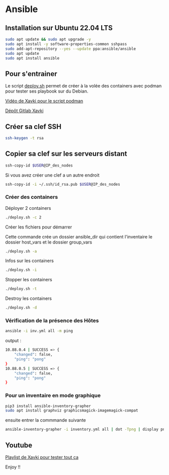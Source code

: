 # Ansible 

## Installation sur Ubuntu 22.04 LTS

```bash
sudo apt update && sudo apt upgrade -y
sudo apt install -y software-properties-common sshpass
sudo add-apt-repository --yes --update ppa:ansible/ansible
sudo apt update
sudo apt install ansible
```

## Pour s'entrainer

Le script [deploy.sh](Script/deploy-ansible.sh) permet de créer à la volée des containers avec podman pour tester ses playbook sur du Debian.

[Vidéo de Xavki pour le script podman](https://www.youtube.com/watch?v=Ia9nwOLernk&list=PLn6POgpklwWoCpLKOSw3mXCqbRocnhrh-&index=129)


[Dépôt Gitlab Xavki](https://gitlab.com/xavki/presentation-ansible-fr/-/tree/master/14-plateforme-dev-docker)

## Créer sa clef SSH

```bash
ssh-keygen -t rsa
```

## Copier sa clef sur les serveurs distant

```bash
ssh-copy-id $USER@IP_des_nodes
```

Si vous avez créer une clef a un autre endroit

```bash
ssh-copy-id -i ~/.ssh/id_rsa.pub $USER@IP_des_nodes
```

### Créer des containers

Déployer 2 containers

```bash
./deploy.sh -c 2
```

Créer les fichiers pour démarrer

Cette commande crée un dossier ansible_dir qui contient l'inventaire le dossier host_vars et le dossier group_vars

```bash
./deploy.sh -a
```

Infos sur les containers

```bash
./deploy.sh -i
```

Stopper les containers

```bash
./deploy.sh -t
```

Destroy les containers

```bash
./deploy.sh -d
```

### Vérification de la présence des Hôtes

```bash
ansible -i inv.yml all -m ping
```

output :

```bash
10.88.0.4 | SUCCESS => {
    "changed": false,
    "ping": "pong"
}
10.88.0.5 | SUCCESS => {
    "changed": false,
    "ping": "pong"
}
```

### Pour un inventaire en mode graphique

```bash
pip3 install ansible-inventory-grapher
sudo apt install graphviz graphicsmagick-imagemagick-compat
```

ensuite entrer la commmande suivante

```bash
ansible-inventory-grapher -i inventory.yml all | dot -Tpng | display png:-
```

## Youtube

[Playlist de Xavki pour tester tout ca](https://www.youtube.com/playlist?list=PLn6POgpklwWoCpLKOSw3mXCqbRocnhrh-)

Enjoy !!
